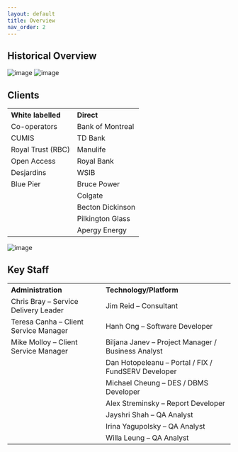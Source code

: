 ```yaml
---
layout: default
title: Overview
nav_order: 2
---
```


## Historical Overview

![image](https://user-images.githubusercontent.com/20475336/178542085-af044ddb-52b0-41ef-834c-68c329b90f84.png)
![image](https://user-images.githubusercontent.com/20475336/178542256-a78d6848-86d4-47fa-8748-0423fe1c9a04.png)

## Clients

<table>				
<tr>
  <th align="left">White labelled</th>
  <th align="left">Direct</th>
</tr>
<tr>
  <td>Co-operators</td>
  <td>Bank of Montreal</td>
</tr>
<tr>
  <td>CUMIS</td>
  <td>TD Bank</td>
</tr>
<tr>
  <td>Royal Trust (RBC)</td>
  <td>Manulife</td>
</tr>
<tr>
  <td>Open Access</td>
  <td>Royal Bank</td>
</tr>
<tr>
  <td>Desjardins</td>
  <td>WSIB</td>
</tr>
<tr>
  <td>Blue Pier</td>
  <td>Bruce Power</td>
</tr>
<tr>
  <td></td>
  <td>Colgate</td>
</tr>
<tr>
  <td></td>
  <td>Becton Dickinson</td>
</tr>
<tr>
  <td></td>
  <td>Pilkington Glass</td>
</tr>
<tr>
  <td></td>
  <td>Apergy Energy</td>
</tr>
</table>

![image](https://user-images.githubusercontent.com/20475336/178560874-944fadac-b912-41cd-86ea-d5df2023a3bd.png)

## Key Staff

<table>				
<tr>
  <th align="left">Administration</th>
  <th align="left">Technology/Platform</th>
</tr>
<tr>
  <td>Chris Bray – Service Delivery Leader</td>
  <td>Jim Reid – Consultant</td>
</tr>
<tr>
  <td>Teresa Canha – Client Service Manager</td>
  <td>Hanh Ong – Software Developer</td>
</tr>
<tr>
  <td>Mike Molloy – Client Service Manager</td>
  <td>Biljana Janev – Project Manager / Business Analyst</td>
</tr>
<tr>
  <td></td>
  <td>Dan Hotopeleanu – Portal / FIX / FundSERV Developer</td>
</tr>
<tr>
  <td></td>
  <td>Michael Cheung – DES / DBMS Developer</td>
</tr>
<tr>
  <td></td>
  <td>Alex Streminsky – Report Developer</td>
</tr>
<tr>
  <td></td>
  <td>Jayshri Shah – QA Analyst</td>
</tr>
<tr>
  <td></td>
  <td>Irina Yagupolsky – QA Analyst</td>
</tr>
<tr>
  <td></td>
  <td>Willa Leung – QA Analyst</td>
</tr>
